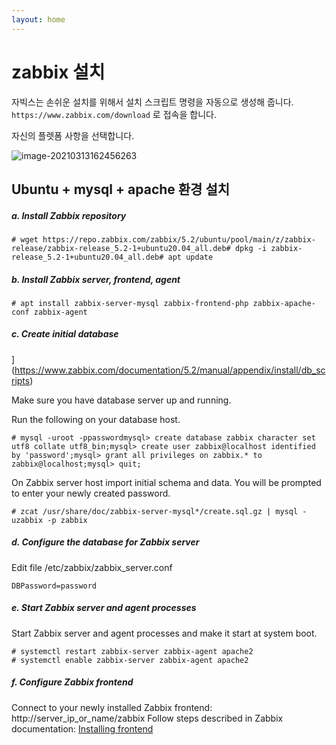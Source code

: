 ```yaml
---
layout: home
---
```


# zabbix 설치

자빅스는 손쉬운 설치를 위해서 설치 스크립트 명령을 자동으로 생성해 줍니다.  
`https://www.zabbix.com/download` 로 접속을 합니다.

자신의 플렛폼 사항을 선택합니다.



![image-20210313162456263](D:\jinydev\linux\src\zabbix\img\image-20210313162456263.png)





## Ubuntu + mysql + apache 환경 설치



##### a. Install Zabbix repository

```
# wget https://repo.zabbix.com/zabbix/5.2/ubuntu/pool/main/z/zabbix-release/zabbix-release_5.2-1+ubuntu20.04_all.deb# dpkg -i zabbix-release_5.2-1+ubuntu20.04_all.deb# apt update
```

##### b. Install Zabbix server, frontend, agent

```
# apt install zabbix-server-mysql zabbix-frontend-php zabbix-apache-conf zabbix-agent
```

##### c. Create initial database

](https://www.zabbix.com/documentation/5.2/manual/appendix/install/db_scripts)

Make sure you have database server up and running.

Run the following on your database host.

```
# mysql -uroot -ppasswordmysql> create database zabbix character set utf8 collate utf8_bin;mysql> create user zabbix@localhost identified by 'password';mysql> grant all privileges on zabbix.* to zabbix@localhost;mysql> quit;
```

On Zabbix server host import initial schema and data. You will be prompted to enter your newly created password.

```
# zcat /usr/share/doc/zabbix-server-mysql*/create.sql.gz | mysql -uzabbix -p zabbix
```

##### d. Configure the database for Zabbix server

Edit file /etc/zabbix/zabbix_server.conf

```
DBPassword=password
```

##### e. Start Zabbix server and agent processes

Start Zabbix server and agent processes and make it start at system boot.

```
# systemctl restart zabbix-server zabbix-agent apache2
# systemctl enable zabbix-server zabbix-agent apache2
```

##### f. Configure Zabbix frontend

Connect to your newly installed Zabbix frontend: http://server_ip_or_name/zabbix
Follow steps described in Zabbix documentation: [Installing frontend](https://www.zabbix.com/documentation/5.2/manual/installation/install#installing_frontend)


